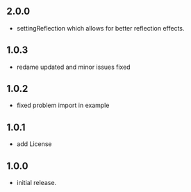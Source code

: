 ## 2.0.0
* settingReflection which allows for better reflection effects.

## 1.0.3
* redame updated and minor issues fixed

## 1.0.2
* fixed problem import in example

## 1.0.1

* add License

## 1.0.0

* initial release.
